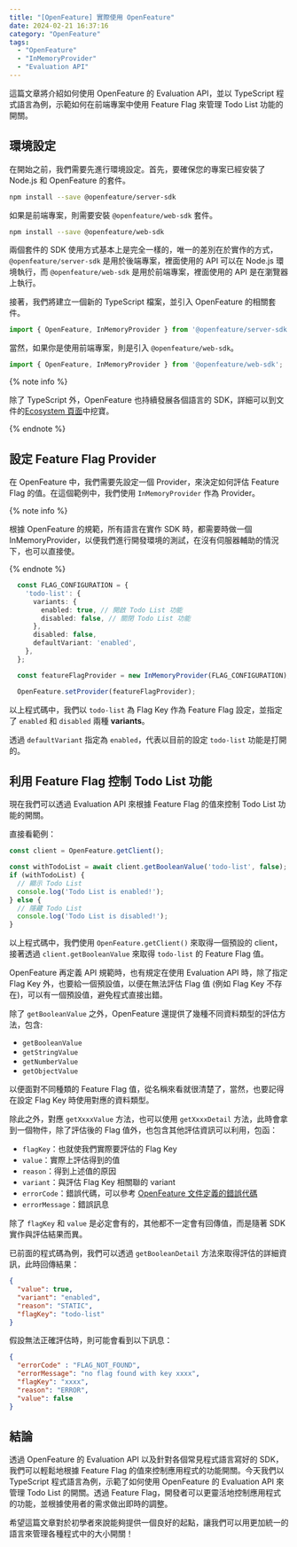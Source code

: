 ```yaml
---
title: "[OpenFeature] 實際使用 OpenFeature"
date: 2024-02-21 16:37:16
category: "OpenFeature"
tags:
  - "OpenFeature"
  - "InMemoryProvider"
  - "Evaluation API"
---
```


這篇文章將介紹如何使用 OpenFeature 的 Evaluation API，並以 TypeScript 程式語言為例，示範如何在前端專案中使用 Feature Flag 來管理 Todo List 功能的開關。

<!-- more -->

## 環境設定

在開始之前，我們需要先進行環境設定。首先，要確保您的專案已經安裝了 Node.js 和 OpenFeature 的套件。

```bash
npm install --save @openfeature/server-sdk
```

如果是前端專案，則需要安裝 `@openfeature/web-sdk` 套件。

```bash
npm install --save @openfeature/web-sdk
```

兩個套件的 SDK 使用方式基本上是完全一樣的，唯一的差別在於實作的方式，`@openfeature/server-sdk` 是用於後端專案，裡面使用的 API 可以在 Node.js 環境執行，而 `@openfeature/web-sdk` 是用於前端專案，裡面使用的 API 是在瀏覽器上執行。

接著，我們將建立一個新的 TypeScript 檔案，並引入 OpenFeature 的相關套件。

```typescript
import { OpenFeature, InMemoryProvider } from '@openfeature/server-sdk';
```

當然，如果你是使用前端專案，則是引入 `@openfeature/web-sdk`。

```typescript
import { OpenFeature, InMemoryProvider } from '@openfeature/web-sdk';
```

{% note info %}

除了 TypeScript 外，OpenFeature 也持續發展各個語言的 SDK，詳細可以到文件的[Ecosystem 頁面](https://openfeature.dev/ecosystem)中挖寶。

{% endnote %}

## 設定 Feature Flag Provider

在 OpenFeature 中，我們需要先設定一個 Provider，來決定如何評估 Feature Flag 的值。在這個範例中，我們使用 `InMemoryProvider` 作為 Provider。

{% note info %}

根據 OpenFeature 的規範，所有語言在實作 SDK 時，都需要時做一個 InMemoryProvider，以便我們進行開發環境的測試，在沒有伺服器輔助的情況下，也可以直接使。

{% endnote %}

```typescript
  const FLAG_CONFIGURATION = {
    'todo-list': {
      variants: {
        enabled: true, // 開啟 Todo List 功能
        disabled: false, // 關閉 Todo List 功能
      },
      disabled: false,
      defaultVariant: 'enabled',
    },
  };

  const featureFlagProvider = new InMemoryProvider(FLAG_CONFIGURATION);

  OpenFeature.setProvider(featureFlagProvider);
```

以上程式碼中，我們以 `todo-list` 為 Flag Key 作為 Feature Flag 設定，並指定了 `enabled` 和 `disabled` 兩種 **variants**。

透過 `defaultVariant` 指定為 `enabled`，代表以目前的設定 `todo-list` 功能是打開的。

## 利用 Feature Flag 控制 Todo List 功能

現在我們可以透過 Evaluation API 來根據 Feature Flag 的值來控制 Todo List 功能的開關。

直接看範例：

```typescript
const client = OpenFeature.getClient();

const withTodoList = await client.getBooleanValue('todo-list', false);
if (withTodoList) {
  // 顯示 Todo List
  console.log('Todo List is enabled!');
} else {
  // 隱藏 Todo List
  console.log('Todo List is disabled!');
}
```

以上程式碼中，我們使用 `OpenFeature.getClient()` 來取得一個預設的 client，接著透過 `client.getBooleanValue` 來取得 `todo-list` 的 Feature Flag 值。

OpenFeature 再定義 API 規範時，也有規定在使用 Evaluation API 時，除了指定 Flag Key 外，也要給一個預設值，以便在無法評估 Flag 值 (例如 Flag Key 不存在)，可以有一個預設值，避免程式直接出錯。

除了 `getBooleanValue` 之外，OpenFeature 還提供了幾種不同資料類型的評估方法，包含:

* `getBooleanValue`
* `getStringValue`
* `getNumberValue`
* `getObjectValue`

以便面對不同種類的 Feature Flag 值，從名稱來看就很清楚了，當然，也要記得在設定 Flag Key 時使用對應的資料類型。

除此之外，對應 `getXxxxValue` 方法，也可以使用 `getXxxxDetail` 方法，此時會拿到一個物件，除了評估後的 Flag 值外，也包含其他評估資訊可以利用，包函：

* `flagKey`：也就使我們實際要評估的 Flag Key
* `value`：實際上評估得到的值
* `reason`：得到上述值的原因
* `variant`：與評估 Flag Key 相關聯的 variant
* `errorCode`：錯誤代碼，可以參考 [OpenFeature 文件定義的錯誤代碼](https://openfeature.dev/specification/types#error-code)
* `errorMessage`：錯誤訊息

除了 `flagKey` 和 `value` 是必定會有的，其他都不一定會有回傳值，而是隨著 SDK 實作與評估結果而異。

已前面的程式碼為例，我們可以透過 `getBooleanDetail` 方法來取得評估的詳細資訊，此時回傳結果：

```json
{
  "value": true,
  "variant": "enabled",
  "reason": "STATIC",
  "flagKey": "todo-list"
}
```

假設無法正確評估時，則可能會看到以下訊息：

```json
{
  "errorCode" : "FLAG_NOT_FOUND",
  "errorMessage": "no flag found with key xxxx",
  "flagKey": "xxxx",
  "reason": "ERROR",
  "value": false
}
```

## 結論

透過 OpenFeature 的 Evaluation API 以及針對各個常見程式語言寫好的 SDK，我們可以輕鬆地根據 Feature Flag 的值來控制應用程式的功能開關。今天我們以 TypeScript 程式語言為例，示範了如何使用 OpenFeature 的 Evaluation API 來管理 Todo List 的開關。透過 Feature Flag，開發者可以更靈活地控制應用程式的功能，並根據使用者的需求做出即時的調整。

希望這篇文章對於初學者來說能夠提供一個良好的起點，讓我們可以用更加統一的語言來管理各種程式中的大小開關！
